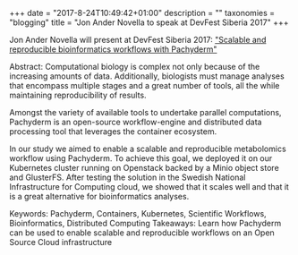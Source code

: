 +++
date = "2017-8-24T10:49:42+01:00"
description = ""
taxonomies = "blogging"
title = "Jon Ander Novella to speak at DevFest Siberia 2017"
+++

Jon Ander Novella will present at DevFest Siberia 2017: ["Scalable and reproducible bioinformatics workflows with Pachyderm"](https://gdg-siberia.com/)

Abstract:
Computational biology is complex not only because of the increasing amounts of data. Additionally, biologists must manage analyses that encompass multiple stages and a great number of tools, all the while maintaining reproducibility of results.

Amongst the variety of available tools to undertake parallel computations, Pachyderm is an open-source workflow-engine and distributed data processing tool that leverages the container ecosystem.

In our study we aimed to enable a scalable and reproducible metabolomics workflow using Pachyderm. To achieve this goal, we deployed it on our Kubernetes cluster running on Openstack backed by a Minio object store and GlusterFS. After testing the solution in the Swedish National Infrastructure for Computing cloud, we showed that it scales well and that it is a great alternative for bioinformatics analyses.

Keywords: Pachyderm, Containers, Kubernetes, Scientific Workflows, Bioinformatics, Distributed Computing
Takeaways: Learn how Pachyderm can be used to enable scalable and reproducible workflows on an Open Source Cloud infrastructure
